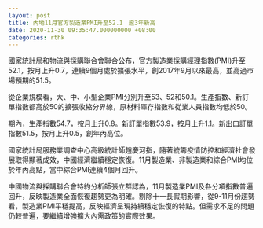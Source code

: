 ```yaml
---
layout: post
title: 內地11月官方製造業PMI升至52.1　逾3年新高
date: 2020-11-30 09:35:47.000000000 +08:00
categories: rthk
---
```


國家統計局和物流與採購聯合會聯合公布，官方製造業採購經理指數(PMI)升至52.1，按月上升0.7，連續9個月處於擴張水平，創2017年9月以來最高，並高過市場預期的51.5。

從企業規模看，大、中、小型企業PMI分別升至53、52和50.1。生產指數、新訂單指數都高於50的擴張收縮分界線，原材料庫存指數和從業人員指數均低於50。

期內，生產指數54.7，按月上升0.8。新訂單指數53.9，按月上升1.1。新出口訂單指數51.5，按月上升0.5，創年內高位。

國家統計局服務業調查中心高級統計師趙慶河指，隨著統籌疫情防控和經濟社會發展取得顯著成效，中國經濟繼續穩定恢復。11月製造業、非製造業和綜合PMI均位於年內高點，當中綜合PMI連續4個月回升。

中國物流與採購聯合會特約分析師張立群認為，11月製造業PMI及各分項指數普遍回升，反映製造業全面恢復趨勢更為明確。剔除十一長假期影響，從9-11月份趨勢看，製造業PMI平穩提高，反映經濟呈現持續穩定恢復的特點。但需求不足的問題仍較普遍，要繼續增強擴大內需政策的實際效果。
